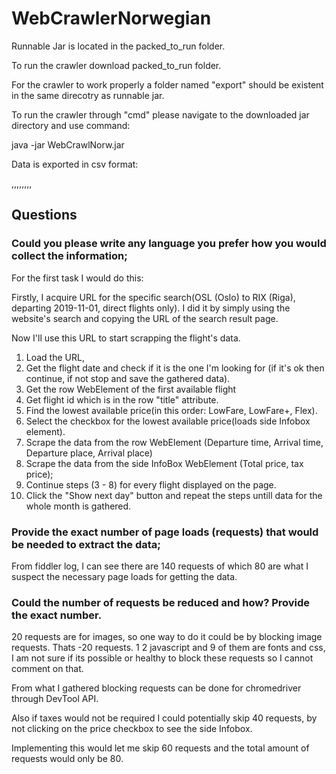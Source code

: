 # WebCrawlerNorwegian

Runnable Jar is located in the packed_to_run folder.

To run the crawler download packed_to_run folder.

For the crawler to work properly a folder named "export" should be existent in the same direcotry as runnable jar. 

To run the crawler through "cmd" please navigate to the downloaded jar directory and use command: 
  
  java -jar WebCrawlNorw.jar
  
Data is exported in csv format:

<flightId>,<flightDate>,<depPlace>,<depTime>,<arrPlace>,<arrTime>,<priceType>,<basePrice>,<taxPrice>
## Questions
### Could you please write any language you prefer how you would collect the information;

For the first task I would do this:

Firstly, I acquire URL for the specific search(OSL (Oslo) to RIX (Riga), departing 2019-11-01, direct flights only). I did it by simply using the website's search and copying the URL of the search result page.

Now I'll use this URL to start scrapping the flight's data.

1) Load the URL,
2) Get the flight date and check if it is the one I'm looking for (if it's ok then continue, if not stop and save the gathered data).
3) Get the row WebElement of the first available flight
4) Get flight id which is in the row "title" attribute.
5) Find the lowest available price(in this order: LowFare, LowFare+, Flex).
6) Select the checkbox for the lowest available price(loads side Infobox element).
7) Scrape the data from the row WebElement (Departure time, Arrival time, Departure place, Arrival place)
8) Scrape the data from the side InfoBox WebElement (Total price, tax price);
9) Continue steps (3 - 8) for every flight displayed on the page.
10) Click the "Show next day" button and repeat the steps untill data for the whole month is gathered. 

### Provide the exact number of page loads (requests) that would be needed to extract the data;

From fiddler log, I can see there are 140 requests of which 80 are what I suspect the necessary page loads for getting the data.

### Could the number of requests be reduced and how? Provide the exact number.

20 requests are for images, so one way to do it could be by blocking image requests. Thats -20 requests.
1
2 javascript and 9 of them are fonts and css, I am not sure if its possible or healthy to block these requests so I cannot comment on that.

From what I gathered blocking requests can be done for chromedriver through DevTool API.

Also if taxes would not be required I could potentially skip 40 requests, by not clicking on the price checkbox to see the side Infobox. 

Implementing this would let me skip 60 requests and the total amount of requests would only be 80.
